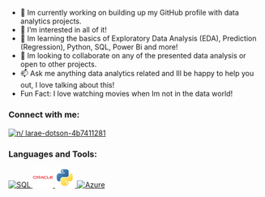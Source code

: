 - 👋 Im currently working on building up my GitHub profile with data analytics projects. 
- 👀 I’m interested in all of it!
- 🌱 Im learning the basics of Exploratory Data Analysis (EDA), Prediction (Regression), Python, SQL, Power Bi and more!
- 💞️ Im looking to collaborate on any of the presented data analysis or open to other projects.
- 📫 Ask me anything data analytics related and Ill be happy to help you out, I love talking about this!
- Fun Fact: I love watching movies when Im not in the data world!

<h3 align="left">Connect with me:</h3>
<p align="left">
<a href="https://linkedin.com/in/n/ larae-dotson-4b7411281" target="blank"><img align="center" src="https://raw.githubusercontent.com/rahuldkjain/github-profile-readme-generator/master/src/images/icons/Social/linked-in-alt.svg" alt="n/ larae-dotson-4b7411281" height="30" width="40" /></a>
</p>

<h3 align="left">Languages and Tools:</h3>
<p align="left">
  <a href="https://th.bing.com/th/id/OIP.3R-Nxo8GGuo6HhDRZghoKgHaHa?pid=ImgDet&w=474&h=474&rs=1" target="_blank" rel="noreferrer">
    <img src="https://th.bing.com/th/id/OIP.3R-Nxo8GGuo6HhDRZghoKgHaHa?pid=ImgDet&w=474&h=474&rs=1" alt="SQL" width="40" height="40"/>
  </a>
  <a href="https://www.oracle.com/" target="_blank" rel="noreferrer">
    <img src="https://raw.githubusercontent.com/devicons/devicon/master/icons/oracle/oracle-original.svg" alt="Oracle" width="40" height="40"/>
  </a>
  <a href="https://www.python.org" target="_blank" rel="noreferrer">
    <img src="https://raw.githubusercontent.com/devicons/devicon/master/icons/python/python-original.svg" alt="Python" width="40" height="40"/>
  </a>
  <a href="https://azure.microsoft.com/en-in/" target="_blank" rel="noreferrer">
    <img src="https://www.vectorlogo.zone/logos/microsoft_azure/microsoft_azure-icon.svg" alt="Azure" width="40" height="40"/>
  </a>
</p>


<!---
LaRaya2005/LaRaya2005 is a ✨ special ✨ repository because its `README.md` (this file) appears on your GitHub profile.
You can click the Preview link to take a look at your changes.
--->
